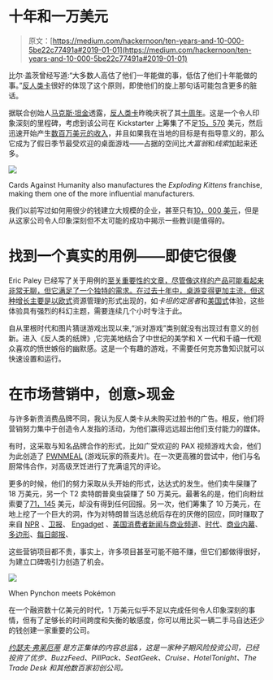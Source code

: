 # 十年和一万美元

> 原文：[https://medium.com/hackernoon/ten-years-and-10-000-5be22c77491a#2019-01-01](https://medium.com/hackernoon/ten-years-and-10-000-5be22c77491a#2019-01-01)

比尔·盖茨曾经写道:“大多数人高估了他们一年能做的事，低估了他们十年能做的事。”[反人类卡](https://cardsagainsthumanity.com/)很好的体现了这个原则，即使他们的旋上那句话可能包含更多的脏话。

据联合创始人[马克斯·坦金](https://twitter.com/MaxTemkin)透露，[反人类卡](https://cardsagainsthumanity.com/)昨晚庆祝了其[十周年](https://twitter.com/MaxTemkin/status/1079909836064677888)。这是一个令人印象深刻的里程碑，考虑到该公司在 Kickstarter 上筹集了不足[15，570](https://www.kickstarter.com/projects/maxtemkin/cards-against-humanity) 美元，然后迅速开始产生[数百万美元的收入](https://rctom.hbs.org/submission/cards-against-humanity-a-party-game-for-horrible-people/)，并且如果我在当地的目标是有指导意义的，那么它成为了假日季节最受欢迎的桌面游戏——占据的空间比*大富翁*和*线索*加起来还多。

![](../Images/6dfcf26ede5e84ba7b4d86c417ed7972.png)

Cards Against Humanity also manufactures the *Exploding Kittens* franchise, making them one of the more influential manufacturers.

我们以前写过如何用很少的钱建立大规模的企业，甚至只有[10，000 美元](https://hackernoon.com/what-could-you-build-with-just-10-000-67e91f65dd4b)，但是从这家公司令人印象深刻但不太可能的成功中揭示一些教训是值得的。

# 找到一个真实的用例——即使它很傻

Eric Paley 已经写了关于用例的[至关重要性的文章，尽管像这样的产品可能看起来非常无聊，但它满足了一个独特的需求。在过去十年中，桌游变得更加主流，但这种增长主要是以](https://techcrunch.com/2015/11/28/the-platform-paradox/)[欧式](https://en.wikipedia.org/wiki/Eurogame)资源管理的形式出现的，如*卡坦的定居者*和[美国式](https://boardgamegeek.com/wiki/page/Ameritrash)体验，这些体验具有强烈的科幻主题，需要连续几个小时专注于此。

自从里根时代和图片猜谜游戏出现以来,“派对游戏”类别就没有出现过有意义的创新。进入《反人类的纸牌》,它完美地结合了中世纪的美学和 X 一代和千禧一代观众喜欢的愤世嫉俗的幽默感。这是一个有趣的游戏，不需要任何克苏鲁知识就可以快速设置和运行。

# 在市场营销中，创意>现金

与许多新贵消费品牌不同，我认为反人类卡从未购买过脸书的广告。相反，他们将营销努力集中于创造令人发指的活动，为他们赢得远远超出他们支付能力的媒体。

有时，这采取与知名品牌合作的形式，比如广受欢迎的 PAX 视频游戏大会，他们为此创造了 [PWNMEAL](https://www.polygon.com/2014/4/30/5669522/pwnmeal-oatmeal-pax-east-2014-cards-against-humanity) (游戏玩家的燕麦片)。在一次更高雅的尝试中，他们与名厨常伟合作，对高级烹饪进行了充满诅咒的评论。

更多的时候，他们的努力采取从头开始的形式，达达式的发生。他们卖牛屎赚了 18 万美元，另一个 T2 卖特朗普臭虫袋赚了 50 万美元。最著名的是，他们向粉丝索要了[71，145](http://www.buzzfeed.com/salvadorhernandez/you-get-nothing-for-5-bucks-zero-zilch) 美元，却没有得到任何回报。另一次，他们筹集了 10 万美元，在地上挖了一个巨大的洞，作为对特朗普当选总统后存在的厌倦的回应，同时赚取了来自 [NPR](https://www.npr.org/sections/thetwo-way/2016/11/27/503502142/people-donated-nearly-100-000-to-dig-a-big-pointless-hole-in-the-ground) 、[卫报](https://www.theguardian.com/technology/2016/nov/28/cards-against-humanity-hole)、 [Engadget](https://www.engadget.com/2016/11/26/cards-against-humanity-holiday-hole/) 、[美国消费者新闻与商业频道](https://www.cnbc.com/2016/11/28/people-paid-cards-against-humanity-to-dig-a-hole.html)、[时代](http://time.com/money/4584044/cards-against-humanity-hole-donations/)、[商业内幕](https://www.businessinsider.com/cards-against-humanity-watch-hole-in-the-ground-money-pit-black-friday-2016-11)、[多边形](https://www.polygon.com/2016/11/25/13748292/cards-against-humanity-holiday-hole)、[每日邮报](https://www.dailymail.co.uk/video/news/video-1365543/Cards-against-humanity-digging-big-hole-black-friday.html)、

这些营销项目都不贵，事实上，许多项目甚至可能不赔不赚，但它们都做得很好，为建立口碑吸引力创造了机会。

![](../Images/dd40f1723cb021cffb37a2e80239e507.png)

When Pynchon meets Pokémon

在一个融资数十亿美元的时代，1 万美元似乎不足以完成任何令人印象深刻的事情，但有了足够长的时间跨度和失衡的敏感度，你可以用比买一辆二手马自达还少的钱创建一家重要的公司。

[*约瑟夫·弗莱厄蒂*](https://twitter.com/josephflaherty) *是方正集体的内容总监&，这是一家种子期风险投资公司，已经投资了优步、BuzzFeed、PillPack、SeatGeek、Cruise、HotelTonight、The Trade Desk 和其他数百家初创公司。*